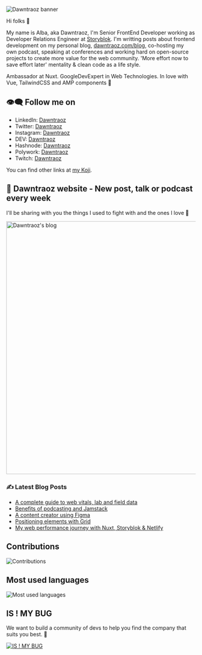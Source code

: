 ![Dawntraoz banner](https://github.com/user-attachments/assets/a8674734-0378-4158-8a7f-3deb337d6fa4)

Hi folks 👋

My name is Alba, aka Dawntraoz, I'm Senior FrontEnd Developer working as Developer Relations Engineer at [Storyblok](https://storyblok.com). I'm writting posts about frontend development on my personal blog, [dawntraoz.com/blog](https://www.dawntraoz.com/blog/), co-hosting my own podcast, speaking at conferences and working hard on open-source projects to create more value for the web community. 'More effort now to save effort later' mentality & clean code as a life style.

Ambassador at Nuxt.
GoogleDevExpert in Web Technologies.
In love with Vue, TailwindCSS and AMP components 🥰

## 👁‍🗨 Follow me on

- LinkedIn: [Dawntraoz](https://linkedin.com/in/dawntraoz)
- Twitter: [Dawntraoz](https://twitter.com/dawntraoz)
- Instagram: [Dawntraoz](https://instagram.com/dawntraoz)
- DEV: [Dawntraoz](https://dev.to/dawntraoz)
- Hashnode: [Dawntraoz](https://hashnode.com/@dawntraoz)
- Polywork: [Dawntraoz](https://www.polywork.com/dawntraoz)
- Twitch: [Dawntraoz](https://twitch.tv/dawntraoz)

You can find other links at [my Koji](https://withkoji.com/@Dawntraoz).

## 🌄 Dawntraoz website - New post, talk or podcast every week

I'll be sharing with you the things I used to fight with and the ones I love 🦸‍

<a href="https://www.dawntraoz.com/blog/" rel="nofollow">
  <img width="672" src="https://www.dawntraoz.com/images/blog.jpg" alt="Dawntraoz's blog" />
</a>

### ✍ Latest Blog Posts

<!-- BLOG-POST-LIST:START -->
- [A complete guide to web vitals, lab and field data](https://dawntraoz.com/blog/a-complete-guide-to-web-vitals-lab-and-field-data)
- [Benefits of podcasting and Jamstack](https://dawntraoz.com/blog/benefits-of-podcasting-and-how-to-showcase-it-on-a-jamstack-site)
- [A content creator using Figma](https://dawntraoz.com/blog/a-content-creator-using-figma)
- [Positioning elements with Grid](https://dawntraoz.com/blog/positioning-elements-with-grid)
- [My web performance journey with Nuxt, Storyblok &amp; Netlify](https://dawntraoz.com/blog/my-web-performance-journey-with-nuxt-storyblok-netlify)
<!-- BLOG-POST-LIST:END -->

## Contributions

<img src="https://github-readme-stats.vercel.app/api?username=dawntraoz&show_icons=true&count_private=true&title_color=b794f4&text_color=ffffff&icon_color=ffffff&bg_color=1a202c&include_all_commits=true" alt="Contributions" />

## Most used languages

<img src="https://github-readme-stats.vercel.app/api/top-langs/?username=dawntraoz&layout=compact&title_color=553c9a&text_color=1a202c" alt="Most used languages" />

## IS ! MY BUG

We want to build a community of devs to help you find the company that suits you best. 💜

<a href="https://www.dawntraoz.com/blog/presenting-our-new-project-is-not-my-bug/" rel="nofollow">
  <img src="https://img2.storyblok.com/672x0/f/79165/1292x484/86c9bad56a/evaluate-cta.png" alt="IS ! MY BUG" />
</a>
